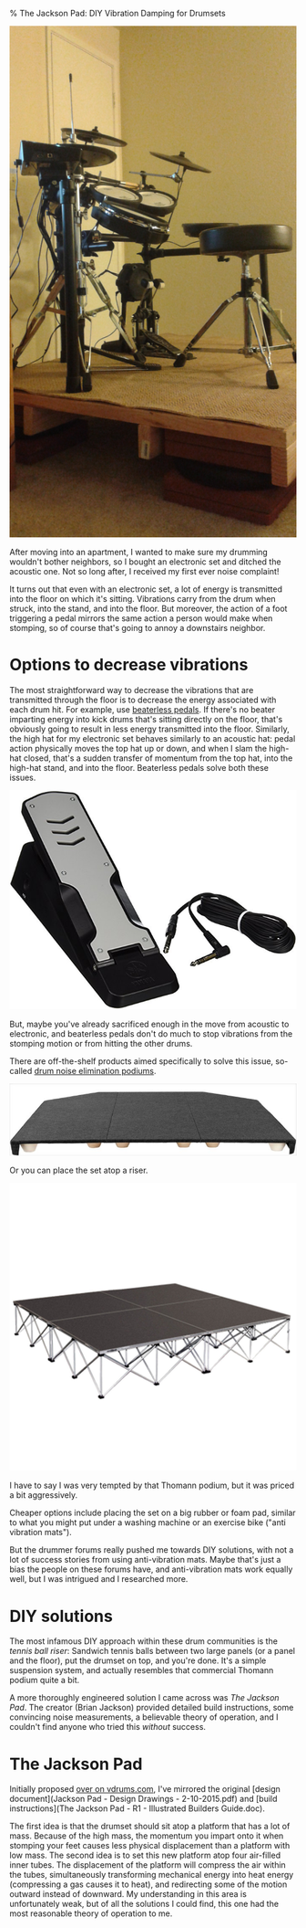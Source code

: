 % The Jackson Pad: DIY Vibration Damping for Drumsets

![](jackson-pad-assembled-profile.jpg)

After moving into an apartment, I wanted to make sure my drumming wouldn't bother
neighbors, so I bought an electronic set and ditched the acoustic one. Not so long
after, I received my first ever noise complaint!

It turns out that even with an electronic set, a lot of energy is transmitted into
the floor on which it's sitting. Vibrations carry from the drum when struck, into
the stand, and into the floor. But moreover, the action of a foot triggering
a pedal mirrors the same action a person would make when stomping, so of course
that's going to annoy a downstairs neighbor.

# Options to decrease vibrations

The most straightforward way to decrease the vibrations that are transmitted
through the floor is to decrease the energy associated with each drum hit.
For example, use [beaterless pedals](https://www.amazon.com/Yamaha-KU100-Beaterless-Silent-Pedal/dp/B00FI2PE1U).
If there's no beater imparting energy into kick drums that's sitting directly
on the floor, that's obviously going to result in less energy transmitted into
the floor.
Similarly, the high hat for my electronic set behaves similarly to an acoustic hat:
pedal action physically moves the top hat up or down, and when I slam the high-hat
closed, that's a sudden transfer of momentum from the top hat, into the high-hat
stand, and into the floor.
Beaterless pedals solve both these issues.

![Yamaha KU100 beaterless pedal](yamaha-ku100-beaterless-pedal.jpg)

But, maybe you've already sacrificed enough in the move from acoustic to electronic,
and beaterless pedals don't do much to stop vibrations from the stomping motion
or from hitting the other drums.

There are off-the-shelf products aimed specifically to solve this issue,
so-called [drum noise elimination podiums](https://www.thomann.de/gb/thomann_drum_noise_elimination_podium.htm).

![](thomann-drum-noise-elimination-podium.jpg)

Or you can place the set atop a riser.

![](drum-riser.jpg)

I have to say I was very tempted by that Thomann podium, but it was priced a bit aggressively.

Cheaper options include placing the set on a big rubber or foam pad, similar
to what you might put under a washing machine or an exercise bike ("anti vibration mats").

But the drummer forums really pushed me towards DIY solutions, with not a lot of
success stories from using anti-vibration mats. Maybe that's just a bias the people
on these forums have, and anti-vibration mats work equally well, but I was
intrigued and I researched more.

# DIY solutions

The most infamous DIY approach within these drum communities is the *tennis ball riser*:
Sandwich tennis balls between two large panels (or a panel and the floor), put the drumset
on top, and you're done. It's a simple suspension system, and actually resembles that
commercial Thomann podium quite a bit.

A more thoroughly engineered solution I came across was *The Jackson Pad*. The
creator (Brian Jackson) provided detailed build instructions, some convincing
noise measurements, a believable theory of operation, and I couldn't find anyone
who tried this *without* success.

# The Jackson Pad

Initially proposed [over on vdrums.com](https://www.vdrums.com/forum/advanced/diy/1095500-new-design-impact-isolating-platform-plans-and-guide),
I've mirrored the original [design document](Jackson Pad - Design Drawings - 2-10-2015.pdf)
and [build instructions](The Jackson Pad - R1 - Illustrated Builders Guide.doc).

The first idea is that the drumset should sit atop a platform that has a lot of mass.
Because of the high mass, the momentum you impart onto it when stomping your feet
causes less physical displacement than a platform with low mass.
The second idea is to set this new platform atop four air-filled inner tubes.
The displacement of the platform will compress the air within the tubes, simultaneously
transforming mechanical energy into heat energy (compressing a gas causes it to heat),
and redirecting some of the motion outward instead of downward.
My understanding in this area is unfortunately weak, but of all the solutions I
could find, this one had the most reasonable theory of operation to me.

